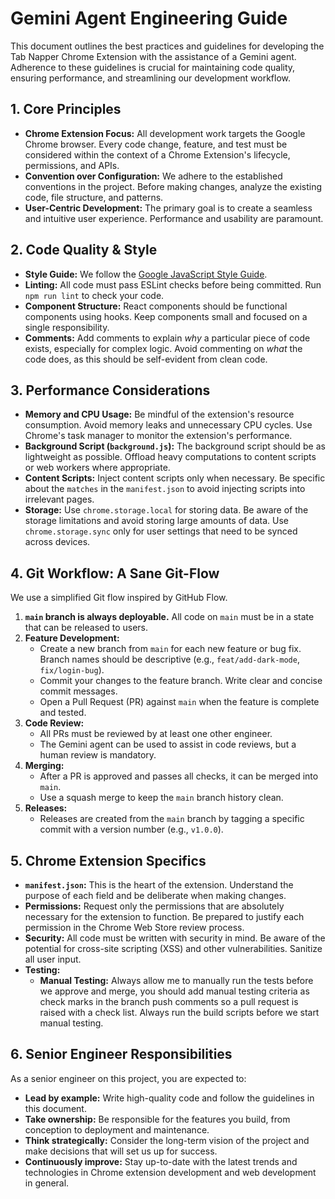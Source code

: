 # Gemini Agent Engineering Guide

This document outlines the best practices and guidelines for developing the Tab Napper Chrome Extension with the assistance of a Gemini agent. Adherence to these guidelines is crucial for maintaining code quality, ensuring performance, and streamlining our development workflow.

## 1. Core Principles

*   **Chrome Extension Focus:** All development work targets the Google Chrome browser. Every code change, feature, and test must be considered within the context of a Chrome Extension's lifecycle, permissions, and APIs.
*   **Convention over Configuration:** We adhere to the established conventions in the project. Before making changes, analyze the existing code, file structure, and patterns.
*   **User-Centric Development:** The primary goal is to create a seamless and intuitive user experience. Performance and usability are paramount.

## 2. Code Quality & Style

*   **Style Guide:** We follow the [Google JavaScript Style Guide](https://google.github.io/styleguide/jsguide.html).
*   **Linting:** All code must pass ESLint checks before being committed. Run `npm run lint` to check your code.
*   **Component Structure:** React components should be functional components using hooks. Keep components small and focused on a single responsibility.
*   **Comments:** Add comments to explain *why* a particular piece of code exists, especially for complex logic. Avoid commenting on *what* the code does, as this should be self-evident from clean code.

## 3. Performance Considerations

*   **Memory and CPU Usage:** Be mindful of the extension's resource consumption. Avoid memory leaks and unnecessary CPU cycles. Use Chrome's task manager to monitor the extension's performance.
*   **Background Script (`background.js`):** The background script should be as lightweight as possible. Offload heavy computations to content scripts or web workers where appropriate.
*   **Content Scripts:** Inject content scripts only when necessary. Be specific about the `matches` in the `manifest.json` to avoid injecting scripts into irrelevant pages.
*   **Storage:** Use `chrome.storage.local` for storing data. Be aware of the storage limitations and avoid storing large amounts of data. Use `chrome.storage.sync` only for user settings that need to be synced across devices.

## 4. Git Workflow: A Sane Git-Flow

We use a simplified Git flow inspired by GitHub Flow.

1.  **`main` branch is always deployable.** All code on `main` must be in a state that can be released to users.
2.  **Feature Development:**
    *   Create a new branch from `main` for each new feature or bug fix. Branch names should be descriptive (e.g., `feat/add-dark-mode`, `fix/login-bug`).
    *   Commit your changes to the feature branch. Write clear and concise commit messages.
    *   Open a Pull Request (PR) against `main` when the feature is complete and tested.
3.  **Code Review:**
    *   All PRs must be reviewed by at least one other engineer.
    *   The Gemini agent can be used to assist in code reviews, but a human review is mandatory.
4.  **Merging:**
    *   After a PR is approved and passes all checks, it can be merged into `main`.
    *   Use a squash merge to keep the `main` branch history clean.
5.  **Releases:**
    *   Releases are created from the `main` branch by tagging a specific commit with a version number (e.g., `v1.0.0`).

## 5. Chrome Extension Specifics

*   **`manifest.json`:** This is the heart of the extension. Understand the purpose of each field and be deliberate when making changes.
*   **Permissions:** Request only the permissions that are absolutely necessary for the extension to function. Be prepared to justify each permission in the Chrome Web Store review process.
*   **Security:** All code must be written with security in mind. Be aware of the potential for cross-site scripting (XSS) and other vulnerabilities. Sanitize all user input.
*   **Testing:**
    *   **Manual Testing:** Always allow me to manually run the tests before we approve and merge, you should add manual testing criteria as check marks in the branch push comments so a pull request is raised with a check list. Always run the build scripts before we start manual testing.

## 6. Senior Engineer Responsibilities

As a senior engineer on this project, you are expected to:

*   **Lead by example:** Write high-quality code and follow the guidelines in this document.
*   **Take ownership:** Be responsible for the features you build, from conception to deployment and maintenance.
*   **Think strategically:** Consider the long-term vision of the project and make decisions that will set us up for success.
*   **Continuously improve:** Stay up-to-date with the latest trends and technologies in Chrome extension development and web development in general.
